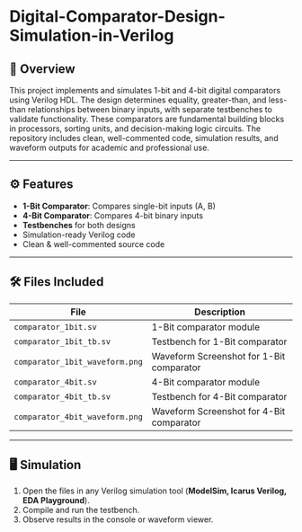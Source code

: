 # Digital-Comparator-Design-Simulation-in-Verilog

## 📌 Overview

This project implements and simulates 1-bit and 4-bit digital comparators using Verilog HDL. The design determines equality, greater-than, and less-than relationships between binary inputs, with separate testbenches to validate functionality. These comparators are fundamental building blocks in processors, sorting units, and decision-making logic circuits. The repository includes clean, well-commented code, simulation results, and waveform outputs for academic and professional use.

---

## ⚙️ Features
- **1-Bit Comparator**: Compares single-bit inputs (A, B)
- **4-Bit Comparator**: Compares 4-bit binary inputs
- **Testbenches** for both designs
- Simulation-ready Verilog code
- Clean & well-commented source code

---

## 🛠 Files Included
| File                  | Description |
|-----------------------|-------------|
| `comparator_1bit.sv`   | 1-Bit comparator module |
| `comparator_1bit_tb.sv`| Testbench for 1-Bit comparator |
| `comparator_1bit_waveform.png`| Waveform Screenshot for 1-Bit comparator |
| `comparator_4bit.sv`   | 4-Bit comparator module |
| `comparator_4bit_tb.sv`| Testbench for 4-Bit comparator |
| `comparator_4bit_waveform.png`| Waveform Screenshot for 4-Bit comparator |

---

## 🖥 Simulation
1. Open the files in any Verilog simulation tool (**ModelSim, Icarus Verilog, EDA Playground**).
2. Compile and run the testbench.
3. Observe results in the console or waveform viewer.
